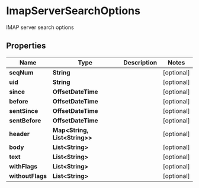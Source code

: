 

# ImapServerSearchOptions

IMAP server search options

## Properties

| Name | Type | Description | Notes |
|------------ | ------------- | ------------- | -------------|
|**seqNum** | **String** |  |  [optional] |
|**uid** | **String** |  |  [optional] |
|**since** | **OffsetDateTime** |  |  [optional] |
|**before** | **OffsetDateTime** |  |  [optional] |
|**sentSince** | **OffsetDateTime** |  |  [optional] |
|**sentBefore** | **OffsetDateTime** |  |  [optional] |
|**header** | **Map&lt;String, List&lt;String&gt;&gt;** |  |  [optional] |
|**body** | **List&lt;String&gt;** |  |  [optional] |
|**text** | **List&lt;String&gt;** |  |  [optional] |
|**withFlags** | **List&lt;String&gt;** |  |  [optional] |
|**withoutFlags** | **List&lt;String&gt;** |  |  [optional] |



